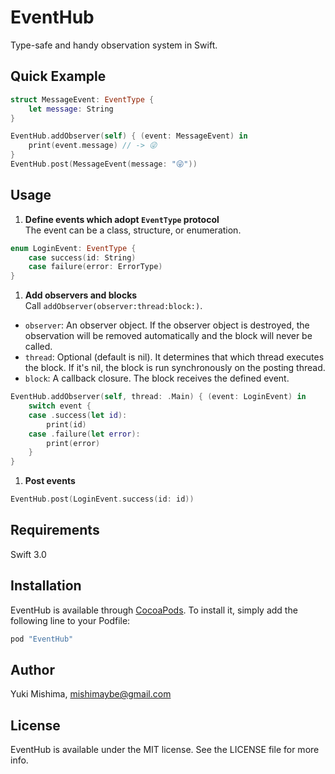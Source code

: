 # EventHub

Type-safe and handy observation system in Swift.

## Quick Example
```swift
struct MessageEvent: EventType {
    let message: String
}

EventHub.addObserver(self) { (event: MessageEvent) in
    print(event.message) // -> 😜
}
EventHub.post(MessageEvent(message: "😜"))
```

## Usage

1. **Define events which adopt `EventType` protocol**  
  The event can be a class, structure, or enumeration.

  ```swift
  enum LoginEvent: EventType {
      case success(id: String)
      case failure(error: ErrorType)
  }
  ```

1. **Add observers and blocks**  
  Call `addObserver(observer:thread:block:)`.  
  -  `observer`: An observer object. If the observer object is destroyed, the observation will be removed automatically and the block will never be called.
  -  `thread`: Optional (default is nil). It determines that which thread executes the block. If it's nil, the block is run synchronously on the posting thread.
  -  `block`: A callback closure. The block receives the defined event.

  ```swift
  EventHub.addObserver(self, thread: .Main) { (event: LoginEvent) in
      switch event {
      case .success(let id):
          print(id)
      case .failure(let error):
          print(error)
      }
  }
  ```

1. **Post events**  
  ```swift
  EventHub.post(LoginEvent.success(id: id))
  ```

## Requirements

Swift 3.0

## Installation

EventHub is available through [CocoaPods](http://cocoapods.org). To install
it, simply add the following line to your Podfile:

```ruby
pod "EventHub"
```

## Author

Yuki Mishima, mishimaybe@gmail.com

## License

EventHub is available under the MIT license. See the LICENSE file for more info.
